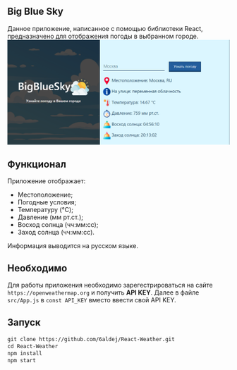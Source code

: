 ## Big Blue Sky
  Данное приложение, написанное с помощью библиотеки React, предназначено для отображения погоды в выбранном городе.
  ![Image alt](https://github.com/6aldej/ImagesForProjects/blob/master/react-weather/about_project.png)
  
## Функционал
  Приложение отображает:
  * Местоположение;
  * Погодные условия;
  * Температуру (°C);
  * Давление (мм рт.ст.);
  * Восход солнца (чч:мм:сс);
  * Заход солнца (чч:мм:сс).
  
  Информация выводится на русском языке.
  
## Необходимо
  Для работы приложения необходимо зарегестрироваться на сайте `https://openweathermap.org` и получить **API KEY**. Далее в файле `src/App.js` в 
  `const API_KEY` вместо ввести свой API KEY.
  
 ## Запуск

    git clone https://github.com/6aldej/React-Weather.git
    cd React-Weather
    npm install
    npm start

 
